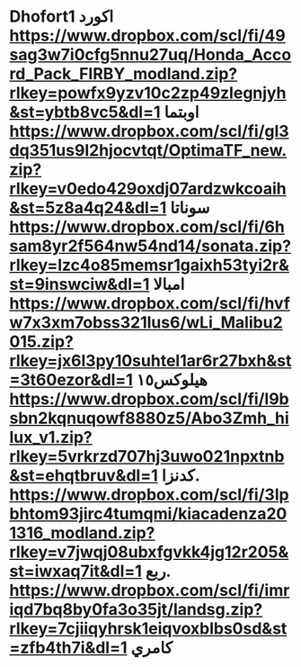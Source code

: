 # Dhofort1                                اكورد                             https://www.dropbox.com/scl/fi/49sag3w7i0cfg5nnu27uq/Honda_Accord_Pack_FIRBY_modland.zip?rlkey=powfx9yzv10c2zp49zlegnjyh&st=ybtb8vc5&dl=1                            اوبتما                     https://www.dropbox.com/scl/fi/gl3dq351us9l2hjocvtqt/OptimaTF_new.zip?rlkey=v0edo429oxdj07ardzwkcoaih&st=5z8a4q24&dl=1                          سوناتا                     https://www.dropbox.com/scl/fi/6hsam8yr2f564nw54nd14/sonata.zip?rlkey=lzc4o85memsr1gaixh53tyi2r&st=9inswciw&dl=1                        امبالا                        https://www.dropbox.com/scl/fi/hvfw7x3xm7obss321lus6/wLi_Malibu2015.zip?rlkey=jx6l3py10suhtel1ar6r27bxh&st=3t60ezor&dl=1                      هيلوكس١٥                              https://www.dropbox.com/scl/fi/l9bsbn2kqnuqowf8880z5/Abo3Zmh_hilux_v1.zip?rlkey=5vrkrzd707hj3uwo021npxtnb&st=ehqtbruv&dl=1                      كدنزا.                              https://www.dropbox.com/scl/fi/3lpbhtom93jirc4tumqmi/kiacadenza201316_modland.zip?rlkey=v7jwqj08ubxfgvkk4jg12r205&st=iwxaq7it&dl=1                            ربع.                      https://www.dropbox.com/scl/fi/imriqd7bq8by0fa3o35jt/landsg.zip?rlkey=7cjiiqyhrsk1eiqvoxblbs0sd&st=zfb4th7i&dl=1                     كامري
